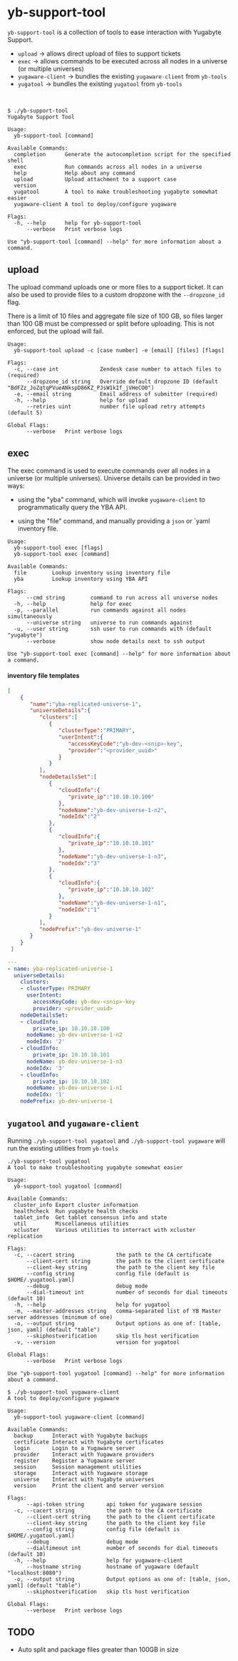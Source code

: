 # yb-support-tool

`yb-support-tool` is a collection of tools to ease interaction with Yugabyte Support.

- `upload` -> allows direct upload of files to support tickets
- `exec` -> allows commands to be executed across all nodes in a universe (or multiple universes)
- `yugaware-client` -> bundles the existing `yugaware-client` from `yb-tools`
- `yugatool` -> bundles the existing `yugatool` from `yb-tools`

<br>

```
$ ./yb-support-tool
Yugabyte Support Tool

Usage:
  yb-support-tool [command]

Available Commands:
  completion      Generate the autocompletion script for the specified shell
  exec            Run commands across all nodes in a universe
  help            Help about any command
  upload          Upload attachment to a support case
  version         
  yugatool        A tool to make troubleshooting yugabyte somewhat easier
  yugaware-client A tool to deploy/configure yugaware 

Flags:
  -h, --help      help for yb-support-tool
      --verbose   Print verbose logs

Use "yb-support-tool [command] --help" for more information about a command.
```


## upload

The upload command uploads one or more files to a support ticket. It can also be used to provide files to a custom dropzone with the `--dropzone_id` flag.

There is a limit of 10 files and aggregate file size of 100 GB, so files larger than 100 GB must be compressed or split before uploading. This is not enforced, but the upload will fail.

```
Usage:
  yb-support-tool upload -c [case number] -e [email] [files] [flags]

Flags:
  -c, --case int             Zendesk case number to attach files to (required)
      --dropzone_id string   Override default dropzone ID (default "BdFZz_JoZqtqPVueANkspD86KZ_PJsW1kIf_jVHeCO0")
  -e, --email string         Email address of submitter (required)
  -h, --help                 help for upload
      --retries uint         number file upload retry attempts (default 5)

Global Flags:
      --verbose   Print verbose logs
```

## exec

The exec command is used to execute commands over all nodes in a universe (or multiple universes). Universe details can be provided in two ways:

- using the "yba" command, which will invoke `yugaware-client` to programmatically query the YBA API.

- using the "file" command, and manually providing a `json` or `yaml
inventory file.


```
Usage:
  yb-support-tool exec [flags]
  yb-support-tool exec [command]

Available Commands:
  file        Lookup inventory using inventory file
  yba         Lookup inventory using YBA API

Flags:
      --cmd string        command to run across all universe nodes
  -h, --help              help for exec
  -p, --parallel          run commands against all nodes simultaneously
      --universe string   universe to run commands against
  -u, --user string       ssh user to run commands with (default "yugabyte")
      --verbose           show node details next to ssh output

Use "yb-support-tool exec [command] --help" for more information about a command.
```

#### inventory file templates

```json
[
    {
       "name":"yba-replicated-universe-1",
       "universeDetails":{
          "clusters":[
             {
                "clusterType":"PRIMARY",
                "userIntent":{
                   "accessKeyCode":"yb-dev-<snip>-key",
                   "provider":"<provider_uuid>"
                }
             }
          ],
          "nodeDetailsSet":[
             {
                "cloudInfo":{
                   "private_ip":"10.10.10.100"
                },
                "nodeName":"yb-dev-universe-1-n2",
                "nodeIdx":"2"
             },
             {
                "cloudInfo":{
                   "private_ip":"10.10.10.101"
                },
                "nodeName":"yb-dev-universe-1-n3",
                "nodeIdx":"3"
             },
             {
                "cloudInfo":{
                   "private_ip":"10.10.10.102"
                },
                "nodeName":"yb-dev-universe-1-n1",
                "nodeIdx":"1"
             }
          ],
          "nodePrefix":"yb-dev-universe-1"
       }
    }
 ]   
 ```

```yaml
---
- name: yba-replicated-universe-1
  universeDetails:
    clusters:
    - clusterType: PRIMARY
      userIntent:
        accessKeyCode: yb-dev-<snip>-key
        provider: <provider_uuid>
    nodeDetailsSet:
    - cloudInfo:
        private_ip: 10.10.10.100
      nodeName: yb-dev-universe-1-n2
      nodeIdx: '2'
    - cloudInfo:
        private_ip: 10.10.10.101
      nodeName: yb-dev-universe-1-n3
      nodeIdx: '3'
    - cloudInfo:
        private_ip: 10.10.10.102
      nodeName: yb-dev-universe-1-n1
      nodeIdx: '1'
    nodePrefix: yb-dev-universe-1
```


## `yugatool` and `yugaware-client`

Running `./yb-support-tool yugatool` and `./yb-support-tool yugaware` will run the existing utilities from `yb-tools`

```
./yb-support-tool yugatool 
A tool to make troubleshooting yugabyte somewhat easier

Usage:
  yb-support-tool yugatool [command]

Available Commands:
  cluster_info Export cluster information
  healthcheck  Run yugabyte health checks
  tablet_info  Get tablet consensus info and state
  util         Miscellaneous utilities
  xcluster     Various utilities to interract with xcluster replication

Flags:
  -c, --cacert string             the path to the CA certificate
      --client-cert string        the path to the client certificate
      --client-key string         the path to the client key file
      --config string             config file (default is $HOME/.yugatool.yaml)
      --debug                     debug mode
      --dial-timeout int          number of seconds for dial timeouts (default 10)
  -h, --help                      help for yugatool
  -m, --master-addresses string   comma-separated list of YB Master server addresses (minimum of one)
  -o, --output string             Output options as one of: [table, json, yaml] (default "table")
      --skiphostverification      skip tls host verification
  -v, --version                   version for yugatool

Global Flags:
      --verbose   Print verbose logs

Use "yb-support-tool yugatool [command] --help" for more information about a command.
```

```
$ ./yb-support-tool yugaware-client
A tool to deploy/configure yugaware

Usage:
  yb-support-tool yugaware-client [command]

Available Commands:
  backup      Interact with Yugabyte backups
  certificate Interact with Yugabyte certificates
  login       Login to a Yugaware server
  provider    Interact with Yugaware providers
  register    Register a Yugaware server
  session     Session management utilities
  storage     Interact with Yugaware storage
  universe    Interact with Yugabyte universes
  version     Print the client and server version

Flags:
      --api-token string       api token for yugaware session
  -c, --cacert string          the path to the CA certificate
      --client-cert string     the path to the client certificate
      --client-key string      the path to the client key file
      --config string          config file (default is $HOME/.yugatool.yaml)
      --debug                  debug mode
      --dialtimeout int        number of seconds for dial timeouts (default 10)
  -h, --help                   help for yugaware-client
      --hostname string        hostname of yugaware (default "localhost:8080")
  -o, --output string          Output options as one of: [table, json, yaml] (default "table")
      --skiphostverification   skip tls host verification

Global Flags:
      --verbose   Print verbose logs
```

## TODO

- Auto split and package files greater than 100GB in size
